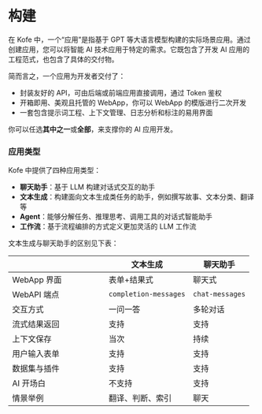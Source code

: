 # 构建

在 Kofe 中，一个“应用”是指基于 GPT 等大语言模型构建的实际场景应用。通过创建应用，您可以将智能 AI 技术应用于特定的需求。它既包含了开发 AI 应用的工程范式，也包含了具体的交付物。

简而言之，一个应用为开发者交付了：

* 封装友好的 API，可由后端或前端应用直接调用，通过 Token 鉴权
* 开箱即用、美观且托管的 WebApp，你可以 WebApp 的模版进行二次开发
* 一套包含提示词工程、上下文管理、日志分析和标注的易用界面

你可以任选**其中之一**或**全部**，来支撑你的 AI 应用开发。

### 应用类型 <a href="#application_type" id="application_type"></a>

Kofe 中提供了四种应用类型：

* **聊天助手**：基于 LLM 构建对话式交互的助手
* **文本生成**：构建面向文本生成类任务的助手，例如撰写故事、文本分类、翻译等
* **Agent**：能够分解任务、推理思考、调用工具的对话式智能助手
* **工作流**：基于流程编排的方式定义更加灵活的 LLM 工作流

文本生成与聊天助手的区别见下表：

<table><thead><tr><th width="180.33333333333331"></th><th>文本生成</th><th>聊天助手</th></tr></thead><tbody><tr><td>WebApp 界面</td><td>表单+结果式</td><td>聊天式</td></tr><tr><td>WebAPI 端点</td><td><code>completion-messages</code></td><td><code>chat-messages</code></td></tr><tr><td>交互方式</td><td>一问一答</td><td>多轮对话</td></tr><tr><td>流式结果返回</td><td>支持</td><td>支持</td></tr><tr><td>上下文保存</td><td>当次</td><td>持续</td></tr><tr><td>用户输入表单</td><td>支持</td><td>支持</td></tr><tr><td>数据集与插件</td><td>支持</td><td>支持</td></tr><tr><td>AI 开场白</td><td>不支持</td><td>支持</td></tr><tr><td>情景举例</td><td>翻译、判断、索引</td><td>聊天</td></tr></tbody></table>

###
